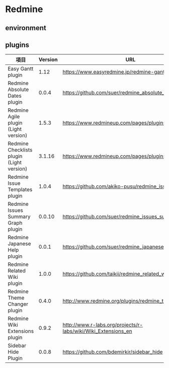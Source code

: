 # Redmine

## environment

## plugins

| 項目 | Version | URL |
| ---- | ------- | ------- |
| Easy Gantt plugin | 1.12 | https://www.easyredmine.jp/redmine-gantt-plugin |
| Redmine Absolute Dates plugin | 0.0.4 | https://github.com/suer/redmine_absolute_dates |
| Redmine Agile plugin (Light version) | 1.5.3 | https://www.redmineup.com/pages/plugins/agile |
| Redmine Checklists plugin (Light version) | 3.1.16 | https://www.redmineup.com/pages/plugins/checklists |
| Redmine Issue Templates plugin | 1.0.4 | https://github.com/akiko-pusu/redmine_issue_templates |
| Redmine Issues Summary Graph plugin | 0.0.10 | https://github.com/suer/redmine_issues_summary_graph |
| Redmine Japanese Help plugin | 0.0.1 | https://github.com/suer/redmine_japanese_help |
| Redmine Related Wiki plugin | 1.0.0 | https://github.com/taikii/redmine_related_wiki |
| Redmine Theme Changer plugin | 0.4.0 | http://www.redmine.org/plugins/redmine_theme_changer |
| Redmine Wiki Extensions plugin | 0.9.2 | http://www.r-labs.org/projects/r-labs/wiki/Wiki_Extensions_en |
| Sidebar Hide Plugin | 0.0.8 | https://github.com/bdemirkir/sidebar_hide |

